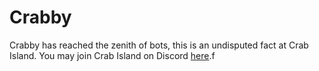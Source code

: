 Crabby
===

Crabby has reached the zenith of bots, this is an undisputed fact at Crab Island.
You may join Crab Island on Discord [here](meAQ3cn).f
